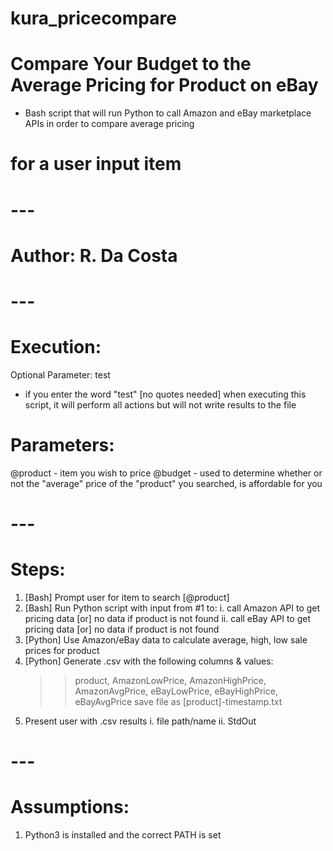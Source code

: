 # kura_pricecompare
# Compare Your Budget to the Average Pricing for Product on eBay

* Bash script that will run Python to call Amazon and eBay marketplace APIs in order to compare average pricing 
# for a user input item
# ---
# Author: R. Da Costa
# ---
# Execution: 
   Optional Parameter: test
   - if you enter the word "test" [no quotes needed] when executing this script,
     it will perform all actions but will not write results to the file
# Parameters: 
   @product    - item you wish to price
   @budget     - used to determine whether or not the "average" price of the "product" you searched, is affordable for you
# ---
# Steps:
   1. [Bash] Prompt user for item to search [@product]
   2. [Bash] Run Python script with input from #1 to:
       i. call Amazon API to get pricing data [or] no data if product is not found
       ii. call eBay API to get pricing data [or] no data if product is not found
   3. [Python] Use Amazon/eBay data to calculate average, high, low sale prices for product
   4. [Python] Generate .csv with the following columns & values:
       >> product, AmazonLowPrice, AmazonHighPrice, AmazonAvgPrice, eBayLowPrice, eBayHighPrice, eBayAvgPrice
       >> save file as [product]-timestamp.txt
   5. Present user with .csv results 
       i. file path/name
       ii. StdOut
# ---
# Assumptions:
   1. Python3 is installed and the correct PATH is set
